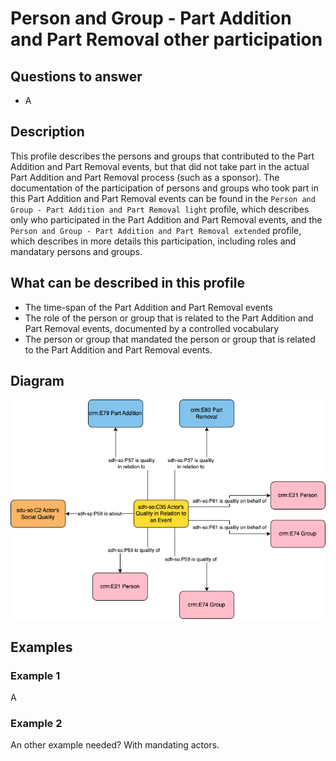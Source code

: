 # Person and Group - Part Addition and Part Removal other participation

## Questions to answer

- A

## Description

This profile describes the persons and groups that contributed to the Part Addition and Part Removal events, but that did not take part in the actual Part Addition and Part Removal process (such as a sponsor).
The documentation of the participation of persons and groups who took part in this Part Addition and Part Removal events can be found in the `Person and Group - Part Addition and Part Removal light` profile, which describes only who participated in the Part Addition and Part Removal events, and the `Person and Group - Part Addition and Part Removal extended` profile, which describes in more details this participation, including roles and mandatary persons and groups.

## What can be described in this profile

- The time-span of the Part Addition and Part Removal events
- The role of the person or group that is related to the Part Addition and Part Removal events, documented by a controlled vocabulary
- The person or group that mandated the person or group that is related to the Part Addition and Part Removal events.

## Diagram

![Alt text](<Diagrams/GV_Profile_Person-Addition and Removal other participation.drawio.png>)

## Examples

### Example 1

A

### Example 2

An other example needed? With mandating actors.
